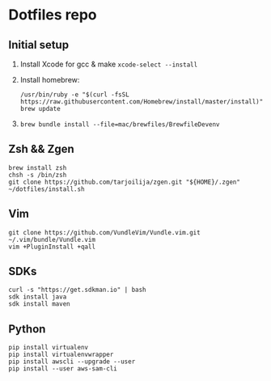 # Dotfiles repo



## Initial setup

1. Install Xcode for gcc & make `xcode-select --install`
    
2. Install homebrew: 
    ```
    /usr/bin/ruby -e "$(curl -fsSL https://raw.githubusercontent.com/Homebrew/install/master/install)"
    brew update
    ```
3. `brew bundle install --file=mac/brewfiles/BrewfileDevenv`
    

## Zsh && Zgen

    brew install zsh
    chsh -s /bin/zsh
    git clone https://github.com/tarjoilija/zgen.git "${HOME}/.zgen"
    ~/dotfiles/install.sh


## Vim

    git clone https://github.com/VundleVim/Vundle.vim.git ~/.vim/bundle/Vundle.vim
    vim +PluginInstall +qall
    

## SDKs

    curl -s "https://get.sdkman.io" | bash
    sdk install java
    sdk install maven
    
## Python
    
    pip install virtualenv
    pip install virtualenvwrapper
    pip install awscli --upgrade --user
    pip install --user aws-sam-cli